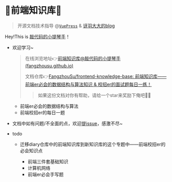 # 🎊前端知识库🎊

> 开源文档技术指导 @[`VuePress`](https://vuepress.vuejs.org/zh/guide/getting-started.html) & [讶羽大大的blog](https://github.com/mqyqingfeng/Blog/issues/235)

Hey!This is [敲代码的小提琴手](https://github.com/FangzhouSu)！

- 欢迎学习~

  > 在线浏览地址👉[前端知识库@敲代码的小提琴手 (fangzhousu.github.io)](https://fangzhousu.github.io/frontend-knowledge-base/)
  >
  > 文档仓库👉[FangzhouSu/frontend-knowledge-base: 前端知识库——前端er必会的数据结构与算法知识 & 校招er的面试题每日一练！ ](https://github.com/FangzhouSu/frontend-knowledge-base)
  >
  > > 如果这份文档对你有帮助，请给一个star来奖励下俺吧🥺🥺

  - 前端er必会的数据结构与算法
  - 前端校招er的每日一题

- 文档中如有问题/不全面的点，欢迎[提issue](https://github.com/FangzhouSu/frontend-knowledge-base/issues)，感激不尽~

- todo

  - 迁移diary仓库中的前端知识库到新知识库的这个专题中——前端校招er的必会知识点

    - 前端三件套基础知识
    - 计算机网络
    - 前端er必会手写题

    

